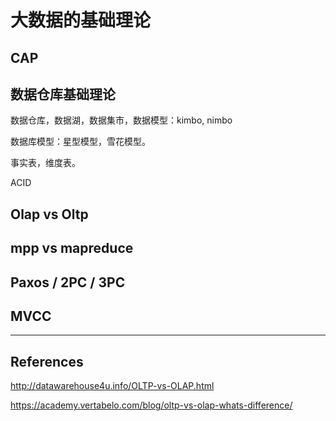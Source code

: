 # 大数据的基础理论

## CAP

## 数据仓库基础理论

数据仓库，数据湖，数据集市，数据模型：kimbo, nimbo

数据库模型：星型模型，雪花模型。

事实表，维度表。

ACID

## Olap vs Oltp

## mpp vs mapreduce

## Paxos / 2PC / 3PC

## MVCC

---

## References

http://datawarehouse4u.info/OLTP-vs-OLAP.html

https://academy.vertabelo.com/blog/oltp-vs-olap-whats-difference/